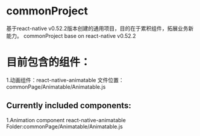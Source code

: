 # commonProject
基于react-native v0.52.2版本创建的通用项目，目的在于累积组件，拓展业务新能力。
commonProject base on react-native v0.52.2

# 目前包含的组件：
1.动画组件：react-native-animatable 
文件位置：commonPage/Animatable/Animatable.js

## Currently included components:
1.Animation component react-native-animatable 
Folder:commonPage/Animatable/Animatable.js
